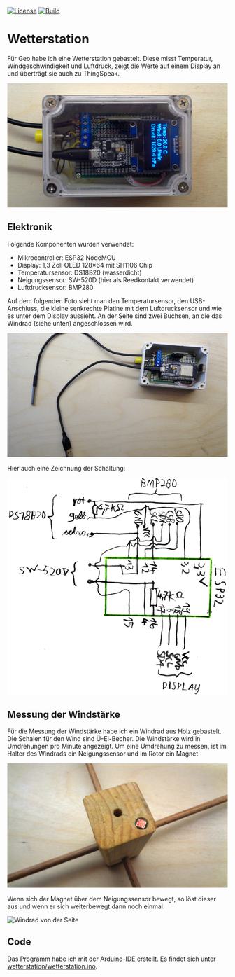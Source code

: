 [![License](https://img.shields.io/badge/license-Apache%202-blue.svg)](https://github.com/elias-lange/wetterstation/blob/main/LICENSE)
[![Build](https://github.com/elias-lange/Wetterstation/workflows/Build/badge.svg)](https://github.com/elias-lange/Wetterstation/actions)

# Wetterstation

Für Geo habe ich eine Wetterstation gebastelt. Diese misst Temperatur, Windgeschwindigkeit und Luftdruck, zeigt die Werte auf einem Display an und überträgt sie auch zu ThingSpeak.

![Box der Wetterstation in Betrieb](doc/Box_in_Betrieb.jpg)

## Elektronik

Folgende Komponenten wurden verwendet:

* Mikrocontroller: ESP32 NodeMCU
* Display: 1,3 Zoll OLED 128×64 mit SH1106 Chip
* Temperatursensor: DS18B20 (wasserdicht)
* Neigungssensor: SW-520D (hier als Reedkontakt verwendet)
* Luftdrucksensor: BMP280

Auf dem folgenden Foto sieht man den Temperatursensor, den USB-Anschluss, die kleine senkrechte Platine mit dem Luftdrucksensor und wie es unter dem Display aussieht. An der Seite sind zwei Buchsen, an die das Windrad (siehe unten) angeschlossen wird.

![Platine der Wetterstation](doc/Box_offen.jpg)

Hier auch eine Zeichnung der Schaltung:

![Schaltung](doc/Schaltung.png)

## Messung der Windstärke

Für die Messung der Windstärke habe ich ein Windrad aus Holz gebastelt. Die Schalen für den Wind sind Ü-Ei-Becher. Die Windstärke wird in Umdrehungen pro Minute angezeigt. Um eine Umdrehung zu messen, ist im Halter des Windrads ein Neigungssensor und im Rotor ein Magnet.

![Magnet im Windrad](doc/Magnet_im_Windrad.jpg)

Wenn sich der Magnet über dem Neigungssensor bewegt, so löst dieser aus und wenn er sich weiterbewegt dann noch einmal.

![Windrad von der Seite](doc/Windrad.gif)

## Code

Das Programm habe ich mit der Arduino-IDE erstellt. Es findet sich unter [wetterstation/wetterstation.ino](wetterstation/wetterstation.ino).
